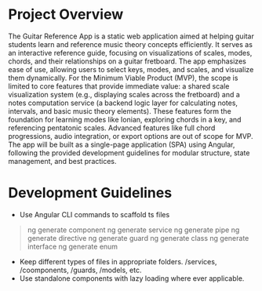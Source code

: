 # Project Overview
The Guitar Reference App is a static web application aimed at helping guitar students learn and reference music theory concepts efficiently. It serves as an interactive reference guide, focusing on visualizations of scales, modes, chords, and their relationships on a guitar fretboard. The app emphasizes ease of use, allowing users to select keys, modes, and scales, and visualize them dynamically.
For the Minimum Viable Product (MVP), the scope is limited to core features that provide immediate value: a shared scale visualization system (e.g., displaying scales across the fretboard) and a notes computation service (a backend logic layer for calculating notes, intervals, and basic music theory elements). These features form the foundation for learning modes like Ionian, exploring chords in a key, and referencing pentatonic scales. Advanced features like full chord progressions, audio integration, or export options are out of scope for MVP.
The app will be built as a single-page application (SPA) using Angular, following the provided development guidelines for modular structure, state management, and best practices.

# Development Guidelines
- Use Angular CLI commands to scaffold ts files
> ng generate component <component-name>
> ng generate service <service-name>
> ng generate pipe <pipe-name>
> ng generate directive <directive-name>
> ng generate guard <guard-name>
> ng generate class <class-name>
> ng generate interface <interface-name>
> ng generate enum <enum-name>

- Keep different types of files in appropriate folders. /services, /coomponents, /guards, /models, etc.
- Use standalone components with lazy loading where ever applicable.